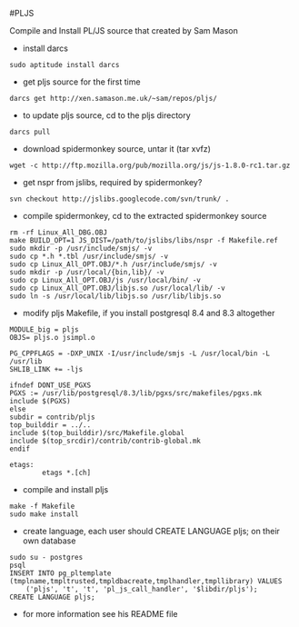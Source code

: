 #PLJS

Compile and Install PL/JS source that created by Sam Mason

  * install darcs
```
sudo aptitude install darcs
```

  * get pljs source for the first time
```
darcs get http://xen.samason.me.uk/~sam/repos/pljs/
```

  * to update pljs source, cd to the pljs directory
```
darcs pull
```

  * download spidermonkey source, untar it (tar xvfz)
```
wget -c http://ftp.mozilla.org/pub/mozilla.org/js/js-1.8.0-rc1.tar.gz
```
  * get nspr from jslibs, required by spidermonkey?
```
svn checkout http://jslibs.googlecode.com/svn/trunk/ .
```
  * compile spidermonkey, cd to the extracted spidermonkey source
```
rm -rf Linux_All_DBG.OBJ
make BUILD_OPT=1 JS_DIST=/path/to/jslibs/libs/nspr -f Makefile.ref
sudo mkdir -p /usr/include/smjs/ -v
sudo cp *.h *.tbl /usr/include/smjs/ -v
sudo cp Linux_All_OPT.OBJ/*.h /usr/include/smjs/ -v
sudo mkdir -p /usr/local/{bin,lib}/ -v
sudo cp Linux_All_OPT.OBJ/js /usr/local/bin/ -v
sudo cp Linux_All_OPT.OBJ/libjs.so /usr/local/lib/ -v
sudo ln -s /usr/local/lib/libjs.so /usr/lib/libjs.so
```

  * modify pljs Makefile, if you install postgresql 8.4 and 8.3 altogether
```
MODULE_big = pljs
OBJS= pljs.o jsimpl.o

PG_CPPFLAGS = -DXP_UNIX -I/usr/include/smjs -L /usr/local/bin -L /usr/lib
SHLIB_LINK += -ljs

ifndef DONT_USE_PGXS
PGXS := /usr/lib/postgresql/8.3/lib/pgxs/src/makefiles/pgxs.mk
include $(PGXS)
else
subdir = contrib/pljs
top_builddir = ../..
include $(top_builddir)/src/Makefile.global
include $(top_srcdir)/contrib/contrib-global.mk
endif

etags:
        etags *.[ch]
```

  * compile and install pljs
```
make -f Makefile
sudo make install
```

  * create language, each user should CREATE LANGUAGE pljs; on their own database
```
sudo su - postgres
psql
INSERT INTO pg_pltemplate (tmplname,tmpltrusted,tmpldbacreate,tmplhandler,tmpllibrary) VALUES
    ('pljs', 't', 't', 'pl_js_call_handler', '$libdir/pljs');
CREATE LANGUAGE pljs;
```

  * for more information see his README file